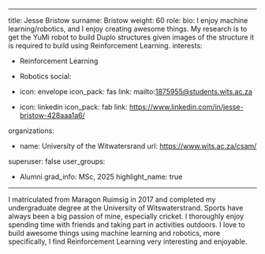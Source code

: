 
---
title: Jesse Bristow
surname: Bristow
weight: 60
role:
bio: I enjoy machine learning/robotics, and I enjoy creating awesome things. My research is to get the YuMi robot to build Duplo structures given images of the structure it is required to build using Reinforcement Learning.
interests:
  - Reinforcement Learning
  - Robotics
social:
  - icon: envelope
    icon_pack: fas
    link: mailto:1875955@students.wits.ac.za




  - icon: linkedin
    icon_pack: fab
    link: https://www.linkedin.com/in/jesse-bristow-428aaa1a6/

organizations:
  - name: University of the Witwatersrand
    url: https://www.wits.ac.za/csam/

superuser: false
user_groups:
  - Alumni
grad_info: MSc, 2025
highlight_name: true


---

I matriculated from Maragon Ruimsig in 2017 and completed my undergraduate degree at the University of Witswaterstrand. Sports have always been a big passion of mine, especially cricket. I thoroughly enjoy spending time with friends and taking part in activities outdoors. I love to build awesome things using machine learning and robotics, more specifically, I find Reinforcement Learning very interesting and enjoyable.

